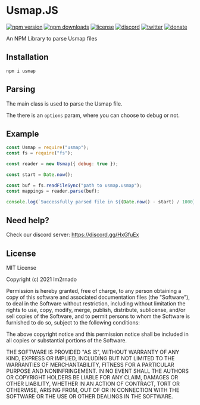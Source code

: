 # Usmap.JS
[![npm version](https://img.shields.io/npm/v/usmap.svg)](https://npmjs.com/package/usmap)
[![npm downloads](https://img.shields.io/npm/dm/usmap.svg)](https://npmjs.com/package/usmap)
[![license](https://img.shields.io/npm/l/usmap.svg)](https://github.com/Im2rnado/Usmap.js/blob/master/LICENSE)
[![discord](https://img.shields.io/badge/Discord-tornado%239999-%237289DA?logo=discord)](https://discord.com/channels/@me)
[![twitter](https://img.shields.io/badge/Twitter-@im2rnadoo-%231DA1F2?logo=twitter)](https://twitter.com/im2rnadoo)
[![donate](https://img.shields.io/badge/Donate%20Bitcoin-1F2gwh4U4KHk2n8eWEKtwsfMxgh9ibUMtn-%23FF9900?logo=bitcoin)]()

An NPM Library to parse Usmap files

## Installation
```
npm i usmap
```

## Parsing
The main class is used to parse the Usmap file.

The there is an `options` param, where you can choose to debug or not.

## Example
```javascript
const Usmap = require("usmap");
const fs = require("fs");

const reader = new Usmap({ debug: true });

const start = Date.now();

const buf = fs.readFileSync("path to usmap.usmap");
const mappings = reader.parse(buf);

console.log(`Successfully parsed file in ${(Date.now() - start) / 1000}s (${mappings.count.enums} enums, ${mappings.count.schemas} schemas)`);
```

## Need help?
Check our discord server: https://discord.gg/HxGfuEx

## License
MIT License

Copyright (c) 2021 Im2rnado

Permission is hereby granted, free of charge, to any person obtaining a copy
of this software and associated documentation files (the "Software"), to deal
in the Software without restriction, including without limitation the rights
to use, copy, modify, merge, publish, distribute, sublicense, and/or sell
copies of the Software, and to permit persons to whom the Software is
furnished to do so, subject to the following conditions:

The above copyright notice and this permission notice shall be included in all
copies or substantial portions of the Software.

THE SOFTWARE IS PROVIDED "AS IS", WITHOUT WARRANTY OF ANY KIND, EXPRESS OR
IMPLIED, INCLUDING BUT NOT LIMITED TO THE WARRANTIES OF MERCHANTABILITY,
FITNESS FOR A PARTICULAR PURPOSE AND NONINFRINGEMENT. IN NO EVENT SHALL THE
AUTHORS OR COPYRIGHT HOLDERS BE LIABLE FOR ANY CLAIM, DAMAGES OR OTHER
LIABILITY, WHETHER IN AN ACTION OF CONTRACT, TORT OR OTHERWISE, ARISING FROM,
OUT OF OR IN CONNECTION WITH THE SOFTWARE OR THE USE OR OTHER DEALINGS IN THE
SOFTWARE.
